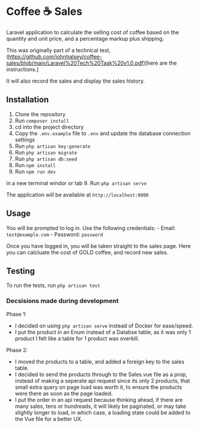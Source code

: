 # Coffee ☕️ Sales

Laravel application to calculate the selling cost of coffee based on the quantity and unit price, and a percentage markup plus shipping. 

This was originally part of a technical test, (https://github.com/johnhalsey/coffee-sales/blob/main/Laravel%20Tech%20Task%20v1.0.pdf)[here are the instructions.]

It will also record the sales and display the sales history.

## Installation

1. Clone the repository
2. Run `composer install`
3. cd into the project directory
4. Copy the `.env.example` file to `.env` and update the database connection settings
5. Run `php artisan key:generate`
6. Run `php artisan migrate`
7. Run `php artisan db:seed`
8. Run `npm install`
9. Run `npm run dev`

in a new terminal windor or tab
9. Run `php artisan serve`

The application will be available at `http://localhost:8000`

## Usage

You will be prompted to log in. Use the following credentials:
    - Email: `test@example.com`
    - Password: `password`

Once you have logged in, you will be taken straight to the sales page.
Here you can calcluate the cost of GOLD coffee, and record new sales.

## Testing

To run the tests, run `php artisan test`

### Decsisions made during development

Phase 1:
- I decided on using `php artisan serve` instead of Docker for ease/speed.
- I put the product in an Enum instead of a Databse table, as it was only 1 product I felt like a table for 1 product was overkill.

Phase 2:
- I moved the products to a table, and added a foreign key to the sales table.
- I decided to send the products through to the Sales.vue file as a prop, instead of making a seperate api request since its only 2 products, that small extra query on page load was worth it, to ensure the products were there as soon as the page loaded.
- I put the order in an api request because thinking ahead, if there are many sales, tens or hundreads, it will likely be paginated, or may take slightly longer to load, in which case, a loading state could be added to the Vue file for a better UX.

